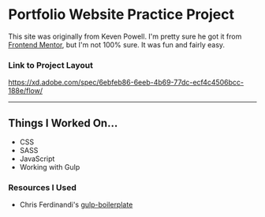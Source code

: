 # Portfolio Website Practice Project

This site was originally from Keven Powell.  I'm pretty sure he got it from [Frontend Mentor](https://frontendmentor.io), but I'm not 100% sure.  It was fun and fairly easy.


### Link to Project Layout
https://xd.adobe.com/spec/6ebfeb86-6eeb-4b69-77dc-ecf4c4506bcc-188e/flow/

***

## Things I Worked On...

- CSS
- SASS
- JavaScript
- Working with Gulp

### Resources I Used
- Chris Ferdinandi's [gulp-boilerplate](https://github.com/cferdinandi/gulp-boilerplate)